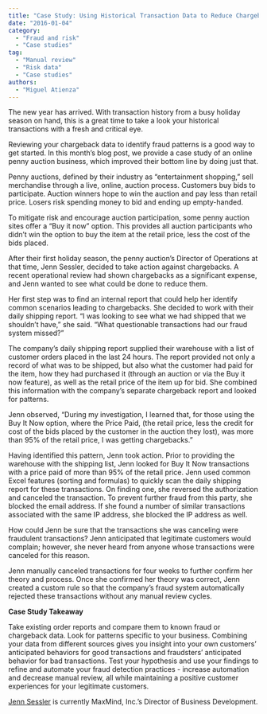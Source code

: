 ```yaml
---
title: "Case Study: Using Historical Transaction Data to Reduce Chargebacks"
date: "2016-01-04"
category:
  - "Fraud and risk"
  - "Case studies"
tag:
  - "Manual review"
  - "Risk data"
  - "Case studies"
authors:
  - "Miguel Atienza"
---
```


The new year has arrived. With transaction history from a busy holiday season on
hand, this is a great time to take a look your historical transactions with a
fresh and critical eye.

Reviewing your chargeback data to identify fraud patterns is a good way to get
started. In this month’s blog post, we provide a case study of an online penny
auction business, which improved their bottom line by doing just that.

Penny auctions, defined by their industry as “entertainment shopping,” sell
merchandise through a live, online, auction process. Customers buy bids to
participate. Auction winners hope to win the auction and pay less than retail
price. Losers risk spending money to bid and ending up empty-handed.

To mitigate risk and encourage auction participation, some penny auction sites
offer a “Buy it now” option. This provides all auction participants who didn’t
win the option to buy the item at the retail price, less the cost of the bids
placed.

After their first holiday season, the penny auction’s Director of Operations at
that time, Jenn Sessler, decided to take action against chargebacks. A recent
operational review had shown chargebacks as a significant expense, and Jenn
wanted to see what could be done to reduce them.

Her first step was to find an internal report that could help her identify
common scenarios leading to chargebacks. She decided to work with their daily
shipping report. “I was looking to see what we had shipped that we shouldn’t
have,” she said. “What questionable transactions had our fraud system missed?”

The company’s daily shipping report supplied their warehouse with a list of
customer orders placed in the last 24 hours. The report provided not only a
record of what was to be shipped, but also what the customer had paid for the
item, how they had purchased it (through an auction or via the Buy it now
feature), as well as the retail price of the item up for bid. She combined this
information with the company’s separate chargeback report and looked for
patterns.

Jenn observed, “During my investigation, I learned that, for those using the Buy
It Now option, where the Price Paid, (the retail price, less the credit for cost
of the bids placed by the customer in the auction they lost), was more than 95%
of the retail price, I was getting chargebacks.”

Having identified this pattern, Jenn took action. Prior to providing the
warehouse with the shipping list, Jenn looked for Buy It Now transactions with a
price paid of more than 95% of the retail price. Jenn used common Excel features
(sorting and formulas) to quickly scan the daily shipping report for these
transactions. On finding one, she reversed the authorization and canceled the
transaction. To prevent further fraud from this party, she blocked the email
address. If she found a number of similar transactions associated with the same
IP address, she blocked the IP address as well.

How could Jenn be sure that the transactions she was canceling were fraudulent
transactions? Jenn anticipated that legitimate customers would complain;
however, she never heard from anyone whose transactions were canceled for this
reason.

Jenn manually canceled transactions for four weeks to further confirm her theory
and process. Once she confirmed her theory was correct, Jenn created a custom
rule so that the company’s fraud system automatically rejected these
transactions without any manual review cycles.

<!--lint disable no-emphasis-as-heading-->

**Case Study Takeaway**

Take existing order reports and compare them to known fraud or chargeback data.
Look for patterns specific to your business. Combining your data from different
sources gives you insight into your own customers’ anticipated behaviors for
good transactions and fraudsters’ anticipated behavior for bad transactions.
Test your hypothesis and use your findings to refine and automate your fraud
detection practices - increase automation and decrease manual review, all while
maintaining a positive customer experiences for your legitimate customers.

[Jenn Sessler](https://www.maxmind.com/en/leadership) is currently MaxMind,
Inc.’s Director of Business Development.
